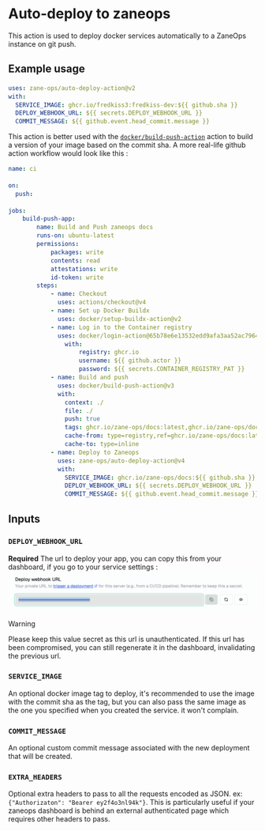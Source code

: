 # Auto-deploy to zaneops 

This action is used to deploy docker services automatically to a ZaneOps instance on git push.

## Example usage

```yaml
uses: zane-ops/auto-deploy-action@v2
with:
  SERVICE_IMAGE: ghcr.io/fredkiss3:fredkiss-dev:${{ github.sha }}
  DEPLOY_WEBHOOK_URL: ${{ secrets.DEPLOY_WEBHOOK_URL }}
  COMMIT_MESSAGE: ${{ github.event.head_commit.message }}
```

This action is better used with the [`docker/build-push-action`](https://github.com/docker/build-push-action) action to build a version of your image based on the commit sha. A more real-life github action workflow would look like this : 

```yaml
name: ci

on:
  push:

jobs:
    build-push-app:
        name: Build and Push zaneops docs
        runs-on: ubuntu-latest
        permissions:
            packages: write
            contents: read
            attestations: write
            id-token: write
        steps:
            - name: Checkout
              uses: actions/checkout@v4
            - name: Set up Docker Buildx
              uses: docker/setup-buildx-action@v2
            - name: Log in to the Container registry
              uses: docker/login-action@65b78e6e13532edd9afa3aa52ac7964289d1a9c1
                with:
                    registry: ghcr.io
                    username: ${{ github.actor }}
                    password: ${{ secrets.CONTAINER_REGISTRY_PAT }}
            - name: Build and push
              uses: docker/build-push-action@v3
              with:
                context: ./
                file: ./
                push: true
                tags: ghcr.io/zane-ops/docs:latest,ghcr.io/zane-ops/docs:${{ github.sha }}
                cache-from: type=registry,ref=ghcr.io/zane-ops/docs:latest
                cache-to: type=inline
            - name: Deploy to Zaneops
              uses: zane-ops/auto-deploy-action@v4
              with:
                SERVICE_IMAGE: ghcr.io/zane-ops/docs:${{ github.sha }}
                DEPLOY_WEBHOOK_URL: ${{ secrets.DEPLOY_WEBHOOK_URL }}
                COMMIT_MESSAGE: ${{ github.event.head_commit.message }}
```

## Inputs

### `DEPLOY_WEBHOOK_URL`

**Required** The url to deploy your app, you can copy this from your dashboard, if you go to your service settings : 
![Screenshot](./screenshot-webhook-url.png)

> [!WARNING]
> Please keep this value secret as this url is unauthenticated. If this url has been compromised, you can still regenerate it in the dashboard, invalidating the previous url.

### `SERVICE_IMAGE`

An optional docker image tag to deploy, it's recommended to use the image with the commit sha as the tag, but you can also pass the same image as the one you specified when you created the service. it won't complain.

### `COMMIT_MESSAGE`
 
An optional custom commit message associated with the new deployment that will be created.

### `EXTRA_HEADERS`
 
Optional extra headers to pass to all the requests encoded as JSON. ex: `{"Authorizaton": "Bearer ey2f4o3nl94k"}`.
This is particularly useful if your zaneops dashboard is behind an external authenticated page which requires other headers to pass.